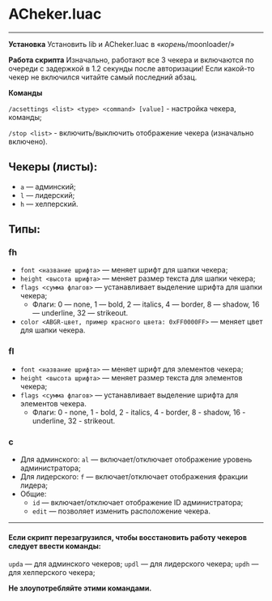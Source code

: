 # ACheker.luaс
____
**Установка**
Установить lib и ACheker.luac в «*корень*/moonloader/»

**Работа скрипта**
Изначально, работают все 3 чекера и включаются по очереди с задержкой в 1.2 секунды после авторизации!
Если какой-то чекер не включился читайте самый последний абзац.

**Команды**

`/acsettings <list> <type> <command> [value]` - настройка чекера, команды;

`/stop <list>` - включить/выключить отображение чекера (изначально включено).

## Чекеры (листы):
* `a` — админский;
* `l` — лидерский;
* `h` — хелперский.

## Типы:
### fh
* `font <название шрифта>` — меняет шрифт для шапки чекера;
* `height <высота шрифта>` — меняет размер текста для шапки чекера;
* `flags <сумма флагов>` — устанавливает выделение шрифта для шапки чекера;
    * Флаги: 0 — none, 1 — bold, 2 — italics, 4 — border, 8 — shadow, 16 — underline, 32 — strikeout.
* `color <ABGR-цвет, пример красного цвета: 0xFF0000FF>` — меняет цвет для шапки чекера.

### fl
* `font <название шрифта>` — меняет шрифт для элементов чекера;
* `height <высота шрифта>` — меняет размер текста для элементов чекера;
* `flags <сумма флагов>` — устанавливает выделение шрифта для элементов чекера.
    * Флаги: 0 - none, 1 - bold, 2 - italics, 4 - border, 8 - shadow, 16 - underline, 32 - strikeout.

### c
* Для админского: `al` — включает/отключает отображение уровень администратора;
* Для лидерского: `f` — включает/отключает отображения фракции лидера;
* Общие:
    * `id` — включает/отключает отображение ID администратора;
    * `edit` — позволяет изменить расположение чекера.

____

#### Если скрипт перезагрузился, чтобы восстановить работу чекеров следует ввести команды:
`upda` — для админского чекеров;
`updl` — для лидерского чекера;
`updh` — для хелперского чекера;

**Не злоупотребляйте этими командами.**

